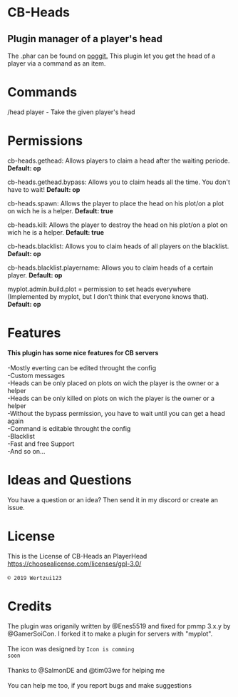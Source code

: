 # CB-Heads
## Plugin manager of a player's head
The .phar can be found on <a href="https://poggit.pmmp.io/ci/Wertzui123/CB-Heads/CB-Heads/">poggit.</a>
This plugin let you get the head of a player via a command as an item.
# Commands
/head player - Take the given player's head
# Permissions
cb-heads.gethead: Allows players to claim a head after the waiting periode. **Default: op**

cb-heads.gethead.bypass: Allows you to claim heads all the time. You don't have to wait! **Default: op**

cb-heads.spawn: Allows the player to place the head on his plot/on a plot on wich he is a helper. **Default: true**

cb-heads.kill: Allows the player to destroy the head on his plot/on a plot on wich he is a helper. **Default: true**

cb-heads.blacklist: Allows you to claim heads of all players on the blacklist. **Default: op**

cb-heads.blacklist.playername: Allows you to claim heads of a certain player. **Default: op**

myplot.admin.build.plot = permission to set heads everywhere (Implemented by myplot, but I don't think that everyone knows that). **Default: op**

# Features
  **This plugin has some nice features for CB servers**
<br>
  <br>-Mostly everting can be edited throught the config
  <br>-Custom messages
  <br>-Heads can be only placed on plots on wich the player is the owner or a helper
  <br>-Heads can be only killed on plots on wich the player is the owner or a helper
  <br>-Without the bypass permission, you have to wait until you can get a head again
  <br>-Command is editable throught the config
  <br>-Blacklist
  <br>-Fast and free Support
  <br>-And so on...
  <br>
  
# Ideas and Questions
You have a question or an idea? Then send it in my <a herf="https://discord.gg/eGhZGtF">discord</a> or create an issue.

# License
This is the License of CB-Heads an PlayerHead
<br>https://choosealicense.com/licenses/gpl-3.0/<br>
<br><code>© 2019 Wertzui123</code>

# Credits
The plugin was origanily written by @Enes5519 and fixed for pmmp 3.x.y by @GamerSoiCon. I forked it to make a plugin for servers with "myplot".
<br>
  <br>The icon was designed by <code>Icon is comming soon</code>
 <br>
 <br>Thanks to @SalmonDE and @tim03we for helping me
 <br>
  <br>You can help me too, if you report bugs and make suggestions
